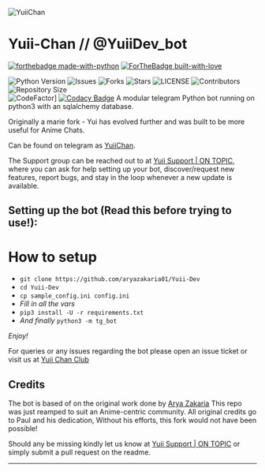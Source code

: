 ![YuiiChan](https://telegra.ph/file/b89daeab2dd9c5c299dc4.jpg)
# Yuii-Chan // @YuiiDev_bot

[![forthebadge made-with-python](http://ForTheBadge.com/images/badges/made-with-python.svg)](https://www.python.org/)
[![ForTheBadge built-with-love](http://ForTheBadge.com/images/badges/built-with-love.svg)](https://github.com/aryazakaria01)</br>


![Python Version](https://img.shields.io/badge/python-3.8-green?style=for-the-badge&logo=appveyor)
![Issues](https://img.shields.io/github/issues/aryazakaria01/Yuii-Dev?style=for-the-badge&logo=appveyor)
![Forks](https://img.shields.io/github/forks/aryazakaria01/Yuii-Dev?style=for-the-badge&logo=appveyor)
![Stars](https://img.shields.io/github/stars/aryazakaria01/Yuii-Dev?style=for-the-badge&logo=appveyor)
![LICENSE](https://img.shields.io/github/license/aryazakaria01/Yuii-Dev?style=for-the-badge&logo=appveyor)
![Contributors](https://img.shields.io/github/contributors/aryazakaria01/Yuii-Dev?style=for-the-badge&logo=appveyor)
![Repository Size](https://img.shields.io/github/repo-size/aryazakaria01/Yuii-Dev?style=for-the-badge&logo=appveyor)</br>
![CodeFactor](https://www.codefactor.io/repository/github/aryazakaria01/yuii-dev/badge?s=7463f484136e45003925cb3d056a889ad02cc11c)]
[![Codacy Badge](https://api.codacy.com/project/badge/Grade/1c524e61cd8640e79b80d406eda8754b)](https://www.codacy.com/gh/codacy/codacy-coverage-reporter?utm_source=github.com&amp;utm_medium=referral&amp;utm_content=codacy/codacy-coverage-reporter&amp;utm_campaign=Badge_Grade)
A modular telegram Python bot running on python3 with an sqlalchemy database.

Originally a marie fork - Yui has evolved further and was built to be more useful for Anime Chats.

Can be found on telegram as [YuiiChan](https://t.me/@YuiiDev_bot).

The Support group can be reached out to at [Yuii Support | ON TOPIC](https://t.me/YuiiSupport), where you can ask for help setting up your bot, discover/request new features, report bugs, and stay in the loop whenever a new update is available.



## Setting up the bot (Read this before trying to use!):


# How to setup

- `git clone https://github.com/aryazakaria01/Yuii-Dev`
- `cd Yuii-Dev`
- `cp sample_config.ini config.ini`
- *Fill in all the vars*
- `pip3 install -U -r requirements.txt`
- *And finally* `python3 -m tg_bot`

*Enjoy!*


For queries or any issues regarding the bot please open an issue ticket or visit us at [Yuii Chan Club](https://t.me/YuiiSupport)  

## Credits
The bot is based of on the original work done by [Arya Zakaria](https://github.com/aryazakaria01)
This repo was just reamped to suit an Anime-centric community. All original credits go to Paul and his dedication, Without his efforts, this fork would not have been possible!


Should any be missing kindly let us know at [Yuii Support | ON TOPIC](https://t.me/YuiiSupport) or simply submit a pull request on the readme.


-------------------------------------------------------------------------------------
